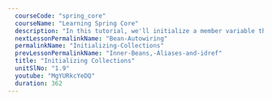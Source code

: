 ```yaml
---
  courseCode: "spring_core"
  courseName: "Learning Spring Core"
  description: "In this tutorial, we'll initialize a member variable that's a collection and each of the elements are references to other beans."
  nextLessonPermalinkName: "Bean-Autowiring"
  permalinkName: "Initializing-Collections"
  prevLessonPermalinkName: "Inner-Beans,-Aliases-and-idref"
  title: "Initializing Collections"
  unitSlNo: "1.9"
  youtube: "MgYURkcYeDQ"
  duration: 362
---
```

